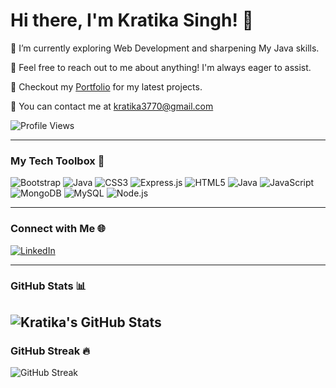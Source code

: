 # Hi there, I'm Kratika Singh! 👋

🌱  I’m currently exploring Web Development and sharpening My Java skills.

💬 Feel free to reach out to me about anything! I'm always eager to assist.

💼 Checkout my [Portfolio](https://kratika-singh.github.io/portfolio/) for my latest projects.

📧  You can contact me at kratika3770@gmail.com

![Profile Views](https://komarev.com/ghpvc/?username=kratika-singh&color=blue)


---

### My Tech Toolbox 🧰

![Bootstrap](https://img.shields.io/badge/-Bootstrap-purple?style=flat-square&logo=bootstrap&logoColor=white)
![Java](https://img.shields.io/badge/-Java-red?style=flat-square&logo=java&logoColor=white)
![CSS3](https://img.shields.io/badge/-CSS3-blueviolet?style=flat-square&logo=css3&logoColor=white)
![Express.js](https://img.shields.io/badge/-Express.js-yellow?style=flat-square&logo=express&logoColor=black)
![HTML5](https://img.shields.io/badge/-HTML5-orange?style=flat-square&logo=html5&logoColor=white)
![Java](https://img.shields.io/badge/-Java-red?style=flat-square&logo=java&logoColor=white)
![JavaScript](https://img.shields.io/badge/-JavaScript-yellow?style=flat-square&logo=javascript&logoColor=white)
![MongoDB](https://img.shields.io/badge/-MongoDB-green?style=flat-square&logo=mongodb&logoColor=white)
![MySQL](https://img.shields.io/badge/-MySQL-blue?style=flat-square&logo=mysql&logoColor=white)
![Node.js](https://img.shields.io/badge/-Node.js-green?style=flat-square&logo=node.js&logoColor=white)

---

### Connect with Me 🌐

[![LinkedIn](https://img.shields.io/badge/-LinkedIn-blue?style=flat-square&logo=linkedin)](https://www.linkedin.com/in/kratika-singh-/)

---

### GitHub Stats 📊

![Kratika's GitHub Stats](https://github-readme-stats.vercel.app/api?username=kratika-singh&show_icons=true&theme=radical)
---

### GitHub Streak 🔥

![GitHub Streak](https://github-readme-streak-stats.herokuapp.com/?user=kratika-singh&theme=radical)


